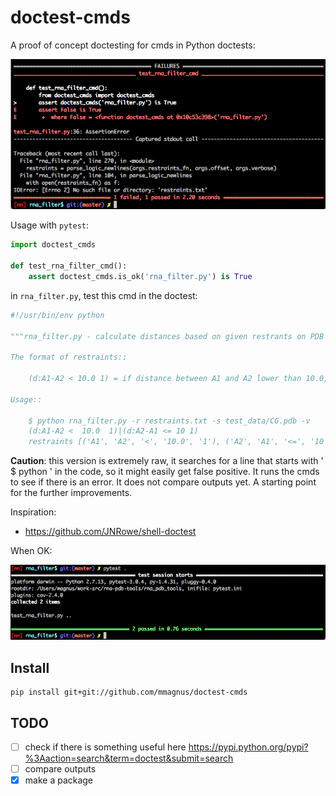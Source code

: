 doctest-cmds
============================================================================

A proof of concept doctesting for cmds in Python doctests:

![](docs/imgs/doctest_cmds.png)

Usage with `pytest`:

```python
import doctest_cmds

def test_rna_filter_cmd():
    assert doctest_cmds.is_ok('rna_filter.py') is True
```

in `rna_filter.py`, test this cmd in the doctest:

```python
#!/usr/bin/env python

"""rna_filter.py - calculate distances based on given restrants on PDB files or SimRNA trajectories.

The format of restraints::

    (d:A1-A2 < 10.0 1) = if distance between A1 and A2 lower than 10.0, score it with 1

Usage::

    $ python rna_filter.py -r restraints.txt -s test_data/CG.pdb -v
    (d:A1-A2 <  10.0  1)|(d:A2-A1 <= 10 1)
    restraints [('A1', 'A2', '<', '10.0', '1'), ('A2', 'A1', '<=', '10', '1')]
```

**Caution**: this version is extremely raw, it searches for a line that starts with '  $ python ' in the code, so it might easily get false positive.
 It runs the cmds to see if there is an error. It does not compare outputs yet. A starting point for the further improvements.

Inspiration:

- https://github.com/JNRowe/shell-doctest

When OK:

![](docs/imgs/ok.png)

Install
-------------------------------------------------------------------------------

    pip install git+git://github.com/mmagnus/doctest-cmds

TODO
-------------------------------------------------------------------------------

- [ ] check if there is something useful here https://pypi.python.org/pypi?%3Aaction=search&term=doctest&submit=search
- [ ] compare outputs
- [x] make a package
